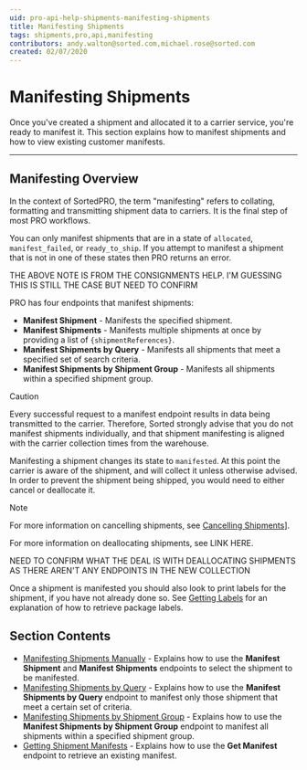 ```yaml
---
uid: pro-api-help-shipments-manifesting-shipments
title: Manifesting Shipments
tags: shipments,pro,api,manifesting
contributors: andy.walton@sorted.com,michael.rose@sorted.com
created: 02/07/2020
---
```

# Manifesting Shipments

Once you've created a shipment and allocated it to a carrier service, you're ready to manifest it. This section explains how to manifest shipments and how to view existing customer manifests.

---

## Manifesting Overview

In the context of SortedPRO, the term "manifesting" refers to collating, formatting and transmitting shipment data to carriers. It is the final step of most PRO workflows.

You can only manifest shipments that are in a state of `allocated`, `manifest_failed`, or `ready_to_ship`. If you attempt to manifest a shipment that is not in one of these states then PRO returns an error.

<span class="highlight">THE ABOVE NOTE IS FROM THE CONSIGNMENTS HELP. I'M GUESSING THIS IS STILL THE CASE BUT NEED TO CONFIRM</span>

PRO has four endpoints that manifest shipments: 

* **Manifest Shipment** - Manifests the specified shipment.
* **Manifest Shipments**  - Manifests multiple shipments at once by providing a list of `{shipmentReferences}`. 
* **Manifest Shipments by Query**  - Manifests all shipments that meet a specified set of search criteria.
* **Manifest Shipments by Shipment Group** - Manifests all shipments within a specified shipment group.

> [!CAUTION]
>
> Every successful request to a manifest endpoint results in data being transmitted to the carrier. Therefore, Sorted strongly advise that you do not manifest shipments individually, and that shipment manifesting is aligned with the carrier collection times from the warehouse.

Manifesting a shipment changes its state to `manifested`. At this point the carrier is aware of the shipment, and will collect it unless otherwise advised. In order to prevent the shipment being shipped, you would need to either cancel or deallocate it. 

> [!NOTE]
>
> For more information on cancelling shipments, see [Cancelling Shipments](/pro/api/shipments/cancelling_shipments.html)].
>
> For more information on deallocating shipments, see LINK HERE.

<span class="highlight">NEED TO CONFIRM WHAT THE DEAL IS WITH DEALLOCATING SHIPMENTS AS THERE AREN'T ANY ENDPOINTS IN THE NEW COLLECTION</span>

Once a shipment is manifested you should also look to print labels for the shipment, if you have not already done so. See [Getting Labels](/pro/api/shipments/getting_shipment_labels.html) for an explanation of how to retrieve package labels.

## Section Contents

* [Manifesting Shipments Manually](/pro/api/shipments/manifesting_shipments_manually.html) - Explains how to use the **Manifest Shipment** and **Manifest Shipments** endpoints to select the shipment to be manifested.
* [Manifesting Shipments by Query](/pro/api/shipments/manifesting_shipments_by_query.html) - Explains how to use the **Manifest Shipments by Query** endpoint to manifest only those shipment that meet a certain set of criteria.
* [Manifesting Shipments by Shipment Group](/pro/api/shipments/manifesting_shipments_by_shipment_group.html) - Explains how to use the **Manifest Shipments by Shipment Group** endpoint to manifest all shipments within a specified shipment group.
* [Getting Shipment Manifests](/pro/api/shipments/getting_shipment_manifests.html) - Explains how to use the **Get Manifest** endpoint to retrieve an existing manifest.


